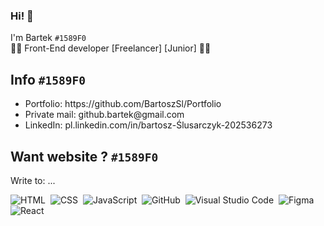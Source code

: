 
### Hi! 👋
I'm Bartek `#1589F0`
</br>
👩‍🎓 Front-End developer [Freelancer] [Junior] 👩‍💻
</br>
## Info `#1589F0`
<ul>
<li> Portfolio: https://github.com/BartoszSl/Portfolio </li>
<li> Private mail: github.bartek@gmail.com </li>
<li> LinkedIn: pl.linkedin.com/in/bartosz-Ślusarczyk-202536273 </li>
</ul>

## Want website ? `#1589F0`
Write to: ... 

![HTML](https://img.shields.io/badge/HTML5-E34F26.svg?style=for-the-badge&logo=HTML5&logoColor=white)&nbsp;
![CSS](https://img.shields.io/badge/CSS3-1572B6.svg?style=for-the-badge&logo=CSS3&logoColor=white)&nbsp;
![JavaScript](https://img.shields.io/badge/JavaScript-F7DF1E.svg?style=for-the-badge&logo=JavaScript&logoColor=black)&nbsp;
![GitHub](https://img.shields.io/badge/GitHub-181717.svg?style=for-the-badge&logo=GitHub&logoColor=white)&nbsp;
![Visual Studio Code](https://img.shields.io/badge/Visual%20Studio%20Code-007ACC.svg?style=for-the-badge&logo=Visual-Studio-Code&logoColor=white)&nbsp;
![Figma](https://img.shields.io/badge/Figma-F24E1E?style=for-the-badge&logo=figma&logoColor=white)&nbsp;
![React](https://img.shields.io/badge/React-20232A?style=for-the-badge&logo=react&logoColor=61DAFB)&nbsp;
